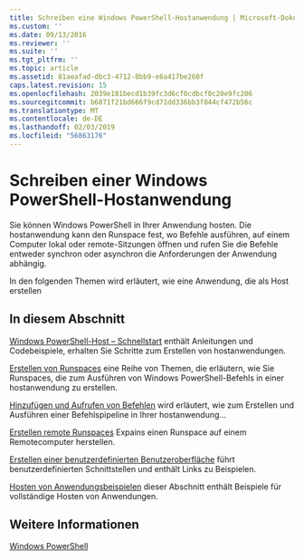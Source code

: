 ```yaml
---
title: Schreiben eine Windows PowerShell-Hostanwendung | Microsoft-Dokumentation
ms.custom: ''
ms.date: 09/13/2016
ms.reviewer: ''
ms.suite: ''
ms.tgt_pltfrm: ''
ms.topic: article
ms.assetid: 81aeafad-dbc3-4712-8bb9-e6a417be260f
caps.latest.revision: 15
ms.openlocfilehash: 2039e181becd1b39fc3d6cf0cdbcf0c20e9fc206
ms.sourcegitcommit: b6871f21bd666f9cd71dd336bb3f844cf472b56c
ms.translationtype: MT
ms.contentlocale: de-DE
ms.lasthandoff: 02/03/2019
ms.locfileid: "56863176"
---
```

# <a name="writing-a-windows-powershell-host-application"></a>Schreiben einer Windows PowerShell-Hostanwendung

Sie können Windows PowerShell in Ihrer Anwendung hosten. Die hostanwendung kann den Runspace fest, wo Befehle ausführen, auf einem Computer lokal oder remote-Sitzungen öffnen und rufen Sie die Befehle entweder synchron oder asynchron die Anforderungen der Anwendung abhängig.

In den folgenden Themen wird erläutert, wie eine Anwendung, die als Host erstellen

## <a name="in-this-section"></a>In diesem Abschnitt

[Windows PowerShell-Host – Schnellstart](./windows-powershell-host-quickstart.md) enthält Anleitungen und Codebeispiele, erhalten Sie Schritte zum Erstellen von hostanwendungen.

[Erstellen von Runspaces](./creating-runspaces.md) eine Reihe von Themen, die erläutern, wie Sie Runspaces, die zum Ausführen von Windows PowerShell-Befehls in einer hostanwendung zu erstellen.

[Hinzufügen und Aufrufen von Befehlen](./adding-and-invoking-commands.md) wird erläutert, wie zum Erstellen und Ausführen einer Befehlspipeline in Ihrer hostanwendung...

[Erstellen remote Runspaces](./creating-remote-runspaces.md) Expains einen Runspace auf einem Remotecomputer herstellen.

[Erstellen einer benutzerdefinierten Benutzeroberfläche](./creating-a-custom-user-interface.md) führt benutzerdefinierten Schnittstellen und enthält Links zu Beispielen.

[Hosten von Anwendungsbeispielen](./host-application-samples.md) dieser Abschnitt enthält Beispiele für vollständige Hosten von Anwendungen.

## <a name="see-also"></a>Weitere Informationen

[Windows PowerShell](http://msdn.microsoft.com/en-us/b41a2af3-aec1-402d-8e18-c2c26be461ff)